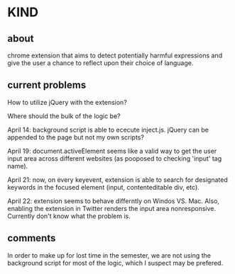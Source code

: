 # KIND

## about
chrome extension that aims to detect potentially harmful expressions and give the user a chance to reflect upon their choice of language.

## current problems
How to utilize jQuery with the extension?

Where should the bulk of the logic be?

April 14: background script is able to ececute inject.js. jQuery can be appended to the page but not my own scripts?

April 19: document.activeElement seems like a valid way to get the user input area across different websites (as pooposed to checking 'input' tag name). 

April 21: now, on every keyevent, extension is able to search for designated keywords in the focused element (input, contenteditable div, etc). 

April 22: extension seems to behave differntly on Windos VS. Mac. Also, enabling the extension in Twitter renders the input area nonresponsive. Currently don't know what the problem is. 

## comments
In order to make up for lost time in the semester, we are not using the background script for most of the logic, which I suspect may be prefered. 

